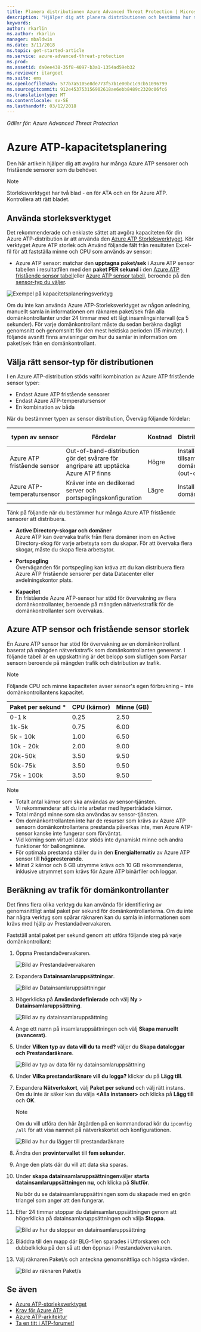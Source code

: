 ```yaml
---
title: Planera distributionen Azure Advanced Threat Protection | Microsoft Docs
description: "Hjälper dig att planera distributionen och bestämma hur många Azure ATP-servrar som behövs för nätverket"
keywords: 
author: rkarlin
ms.author: rkarlin
manager: mbaldwin
ms.date: 3/11/2018
ms.topic: get-started-article
ms.service: azure-advanced-threat-protection
ms.prod: 
ms.assetid: da0ee438-35f8-4097-b3a1-1354ad59eb32
ms.reviewer: itargoet
ms.suite: ems
ms.openlocfilehash: 577b7a5105e8de773f57b1e00bc1c9cb51096799
ms.sourcegitcommit: 912e453753156902618ae6ebb8489c2320c06fc6
ms.translationtype: MT
ms.contentlocale: sv-SE
ms.lasthandoff: 03/12/2018
---
```

*Gäller för: Azure Advanced Threat Protection*



# <a name="azure-atp-capacity-planning"></a>Azure ATP-kapacitetsplanering
Den här artikeln hjälper dig att avgöra hur många Azure ATP sensorer och fristående sensorer som du behöver.

> [!NOTE] 
> Storleksverktyget har två blad - en för ATA och en för Azure ATP. Kontrollera att rätt bladet.

## <a name="using-the-sizing-tool"></a>Använda storleksverktyget
Det rekommenderade och enklaste sättet att avgöra kapaciteten för din Azure ATP-distribution är att använda den [Azure ATP Storleksverktyget](http://aka.ms/aatpsizingtool). Kör verktyget Azure ATP storlek och Använd följande fält från resultaten Excel-fil för att fastställa minne och CPU som används av sensor:

- Azure ATP sensor: matchar den **upptagna paket/sek** i Azure ATP sensor tabellen i resultatfilen med den **paket PER sekund** i den [Azure ATP fristående sensor tabell](#azure-atp-sensor-sizing)eller [Azure ATP sensor tabell](#azure-atp-standalone-sensor-sizing), beroende på den [sensor-typ du väljer](#choosing-the-right-sensor-type-for-your-deployment).


![Exempel på kapacitetsplaneringsverktyg](media/capacity-tool.png)


Om du inte kan använda Azure ATP-Storleksverktyget av någon anledning, manuellt samla in informationen om räknaren paket/sek från alla domänkontrollanter under 24 timmar med ett lågt insamlingsintervall (ca 5 sekunder). För varje domänkontrollant måste du sedan beräkna dagligt genomsnitt och genomsnitt för den mest hektiska perioden (15 minuter).
I följande avsnitt finns anvisningar om hur du samlar in information om paket/sek från en domänkontrollant.

## Välja rätt sensor-typ för distributionen<a name="choosing-the right-sensor-type-for-your-deployment"></a>
I en Azure ATP-distribution stöds valfri kombination av Azure ATP fristående sensor typer:

- Endast Azure ATP fristående sensorer
- Endast Azure ATP-temperatursensor
- En kombination av båda

När du bestämmer typen av sensor distribution, Överväg följande fördelar:

|typen av sensor|Fördelar|Kostnad|Distributionstopologi|Användning av domänkontrollant|
|----|----|----|----|-----|
|Azure ATP fristående sensor|Out-of-band-distribution gör det svårare för angripare att upptäcka Azure ATP finns|Högre|Installeras tillsammans med domänkontrollanten (out-of-band)|Har stöd för upp till 100 000 paket per sekund|
|Azure ATP-temperatursensor|Kräver inte en dedikerad server och portspeglingskonfiguration|Lägre|Installerad på domänkontrollanten|Har stöd för upp till 100 000 paket per sekund|

Tänk på följande när du bestämmer hur många Azure ATP fristående sensorer att distribuera.

-   **Active Directory-skogar och domäner**<br>
    Azure ATP kan övervaka trafik från flera domäner inom en Active Directory-skog för varje arbetsyta som du skapar. För att övervaka flera skogar, måste du skapa flera arbetsytor. 

-   **Portspegling**<br>
Överväganden för portspegling kan kräva att du kan distribuera flera Azure ATP fristående sensorer per data Datacenter eller avdelningskontor plats.

-   **Kapacitet**<br>
    En fristående Azure ATP-sensor har stöd för övervakning av flera domänkontrollanter, beroende på mängden nätverkstrafik för de domänkontrollanter som övervakas. 


## Azure ATP sensor och fristående sensor storlek <a name="sizing"></a>

En Azure ATP sensor har stöd för övervakning av en domänkontrollant baserat på mängden nätverkstrafik som domänkontrollanten genererar. I följande tabell är en uppskattning är det belopp som slutligen som Parsar sensorn beroende på mängden trafik och distribution av trafik. 
> [!NOTE]
> Följande CPU och minne kapaciteten avser sensor's egen förbrukning – inte domänkontrollantens kapacitet.

|Paket per sekund *|CPU (kärnor)|Minne (GB)|
|----|----|-----|
|0-1 k|0.25|2.50|
|1k-5k|0.75|6.00|
|5k - 10k|1.00|6.50|
|10k - 20k|2.00|9.00|
|20k-50k|3.50|9.50|
|50k-75k |3.50|9.50|
|75k - 100k|3.50 |9.50|

> [!NOTE]
> - Totalt antal kärnor som ska användas av sensor-tjänsten.<br>Vi rekommenderar att du inte arbetar med hypertrådade kärnor.
> - Total mängd minne som ska användas av sensor-tjänsten.
> -   Om domänkontrollanten inte har de resurser som krävs av Azure ATP sensorn domänkontrollantens prestanda påverkas inte, men Azure ATP-sensor kanske inte fungerar som förväntat.
> -   Vid körning som virtuell dator stöds inte dynamiskt minne och andra funktioner för ballongminne.
> -   För optimala prestanda ställer du in den **Energialternativ** av Azure ATP sensor till **högpresterande**.
> -   Minst 2 kärnor och 6 GB utrymme krävs och 10 GB rekommenderas, inklusive utrymmet som krävs för Azure ATP binärfiler och loggar.


## <a name="domain-controller-traffic-estimation"></a>Beräkning av trafik för domänkontrollanter

Det finns flera olika verktyg du kan använda för identifiering av genomsnittligt antal paket per sekund för domänkontrollanterna. Om du inte har några verktyg som spårar räknaren kan du samla in informationen som krävs med hjälp av Prestandaövervakaren.

Fastställ antal paket per sekund genom att utföra följande steg på varje domänkontrollant:

1.  Öppna Prestandaövervakaren.

    ![Bild av Prestandaövervakaren](media/atp-traffic-estimation-1.png)

2.  Expandera **Datainsamlaruppsättningar**.

    ![Bild av Datainsamlaruppsättningar](media/atp-traffic-estimation-2.png)

3.  Högerklicka på **Användardefinierade** och välj **Ny** &gt; **Datainsamlaruppsättning**.

    ![Bild av ny datainsamlaruppsättning](media/atp-traffic-estimation-3.png)

4.  Ange ett namn på insamlaruppsättningen och välj **Skapa manuellt (avancerat)**.

5.  Under **Vilken typ av data vill du ta med?** väljer du **Skapa dataloggar och Prestandaräknare**.

    ![Bild av typ av data för ny datainsamlaruppsättning](media/atp-traffic-estimation-5.png)

6.  Under **Vilka prestandaräknare vill du logga?** klickar du på **Lägg till**.

7.  Expandera **Nätverkskort**, välj **Paket per sekund** och välj rätt instans. Om du inte är säker kan du välja **&lt;Alla instanser&gt;** och klicka på **Lägg till** och **OK**.

    > [!NOTE]
    > Om du vill utföra den här åtgärden på en kommandorad kör du `ipconfig /all` för att visa namnet på nätverkskortet och konfigurationen.

    ![Bild av hur du lägger till prestandaräknare](media/atp-traffic-estimation-7.png)

8.  Ändra den **provintervallet** till **fem sekunder**.

9. Ange den plats där du vill att data ska sparas.

10. Under **skapa datainsamlaruppsättningen**väljer **starta datainsamlaruppsättningen nu**, och klicka på **Slutför**.

    Nu bör du se datainsamlaruppsättningen som du skapade med en grön triangel som anger att den fungerar.

11. Efter 24 timmar stoppar du datainsamlaruppsättningen genom att högerklicka på datainsamlaruppsättningen och välja **Stoppa**.

    ![Bild av hur du stoppar en datainsamlaruppsättning](media/atp-traffic-estimation-12.png)

12. Bläddra till den mapp där BLG-filen sparades i Utforskaren och dubbelklicka på den så att den öppnas i Prestandaövervakaren.

13. Välj räknaren Paket/s och anteckna genomsnittliga och högsta värden.

    ![Bild av räknaren Paket/s](media/atp-traffic-estimation-14.png)



## <a name="see-also"></a>Se även
- [Azure ATP-storleksverktyget](http://aka.ms/aatpsizingtool)
- [Krav för Azure ATP](atp-prerequisites.md)
- [Azure ATP-arkitektur](atp-architecture.md)
- [Ta en titt i ATP-forumet!](https://aka.ms/azureatpcommunity)
